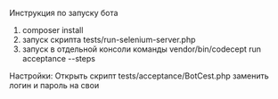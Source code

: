 Инструкция по запуску бота
1) composer install
2) запуск скрипта tests/run-selenium-server.php
3) запуск в отдельной консоли команды vendor/bin/codecept run acceptance --steps

Настройки:
Открыть скрипт tests/acceptance/BotCest.php
заменить логин и пароль на свои
